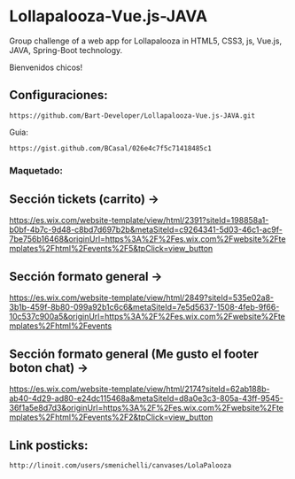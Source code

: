 # Lollapalooza-Vue.js-JAVA
Group challenge of a web app for Lollapalooza in HTML5, CSS3, js, Vue.js, JAVA, Spring-Boot technology.

Bienvenidos chicos!

## Configuraciones: 

```
https://github.com/Bart-Developer/Lollapalooza-Vue.js-JAVA.git
```

Guia: 

```
https://gist.github.com/BCasal/026e4c7f5c71418485c1
```

### Maquetado: 

## Sección tickets (carrito) ->

https://es.wix.com/website-template/view/html/2391?siteId=198858a1-b0bf-4b7c-9d48-c8bd7d697b2b&metaSiteId=c9264341-5d03-46c1-ac9f-7be756b16468&originUrl=https%3A%2F%2Fes.wix.com%2Fwebsite%2Ftemplates%2Fhtml%2Fevents%2F5&tpClick=view_button

## Sección formato general ->

https://es.wix.com/website-template/view/html/2849?siteId=535e02a8-3b1b-459f-8b80-099a92b1c6c6&metaSiteId=7e5d5637-1508-4feb-9f66-10c537c900a5&originUrl=https%3A%2F%2Fes.wix.com%2Fwebsite%2Ftemplates%2Fhtml%2Fevents

## Sección formato general (Me gusto el footer boton chat) -> 

https://es.wix.com/website-template/view/html/2174?siteId=62ab188b-ab40-4d29-ad80-e24dc115468a&metaSiteId=d8a0e3c3-805a-43ff-9545-36f1a5e8d7d3&originUrl=https%3A%2F%2Fes.wix.com%2Fwebsite%2Ftemplates%2Fhtml%2Fevents%2F2&tpClick=view_button

## Link posticks:

```
http://linoit.com/users/smenichelli/canvases/LolaPalooza
```
